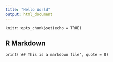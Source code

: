 ```yaml
---
title: "Hello World"
output: html_document
---
```


```{r setup, include=FALSE}
knitr::opts_chunk$set(echo = TRUE)
```

## R Markdown

```{r}
print('## This is a markdown file', quote = 0)
```

